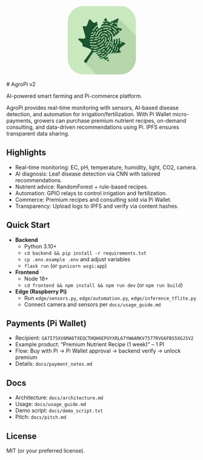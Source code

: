 <p align="center">
  <img src="docs/logo.png" alt="AgroPi Logo" width="180"/>
  
</p># AgroPi v2

AI-powered smart farming and Pi-commerce platform.

AgroPi provides real-time monitoring with sensors, AI-based disease detection, and automation for irrigation/fertilization. With Pi Wallet micro-payments, growers can purchase premium nutrient recipes, on-demand consulting, and data-driven recommendations using Pi. IPFS ensures transparent data sharing.

## Highlights
- Real-time monitoring: EC, pH, temperature, humidity, light, CO2, camera.
- AI diagnosis: Leaf disease detection via CNN with tailored recommendations.
- Nutrient advice: RandomForest + rule-based recipes.
- Automation: GPIO relays to control irrigation and fertilization.
- Commerce: Premium recipes and consulting sold via Pi Wallet.
- Transparency: Upload logs to IPFS and verify via content hashes.

## Quick Start
- **Backend**
  - Python 3.10+
  - `cd backend && pip install -r requirements.txt`
  - `cp .env.example .env` and adjust variables
  - `flask run` (or `gunicorn wsgi:app`)
- **Frontend**
  - Node 18+
  - `cd frontend && npm install && npm run dev` (or `npm run build`)
- **Edge (Raspberry Pi)**
  - Run `edge/sensors.py`, `edge/automation.py`, `edge/inference_tflite.py`
  - Connect camera and sensors per `docs/usage_guide.md`

## Payments (Pi Wallet)
- Recipient: `GA7I7SXV6MA6TXEQCTHQH6EPUYXRL67YWAARKV7577RVG6FBS5XGJSV2`
- Example product: “Premium Nutrient Recipe (1 week)” – 1 PI
- Flow: Buy with Pi → Pi Wallet approval → backend verify → unlock premium
- Details: `docs/payment_notes.md`

## Docs
- Architecture: `docs/architecture.md`
- Usage: `docs/usage_guide.md`
- Demo script: `docs/demo_script.txt`
- Pitch: `docs/pitch.md`

## License
MIT (or your preferred license).
